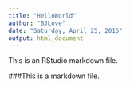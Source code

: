 ```yaml
---
title: "HelloWorld"
author: "BJLove"
date: "Saturday, April 25, 2015"
output: html_document
---
```

This is an RStudio markdown file.

###This is a markdown file.
